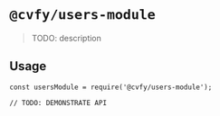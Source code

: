 # `@cvfy/users-module`

> TODO: description

## Usage

```
const usersModule = require('@cvfy/users-module');

// TODO: DEMONSTRATE API
```
